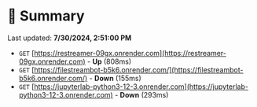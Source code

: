 # 📖 Summary
Last updated: **7/30/2024, 2:51:00 PM**

- `GET` [https://restreamer-09gx.onrender.com](https://restreamer-09gx.onrender.com) - **Up** (808ms)
- `GET` [https://filestreambot-b5k6.onrender.com/](https://filestreambot-b5k6.onrender.com/) - **Down** (155ms)
- `GET` [https://jupyterlab-python3-12-3.onrender.com](https://jupyterlab-python3-12-3.onrender.com) - **Down** (293ms)

